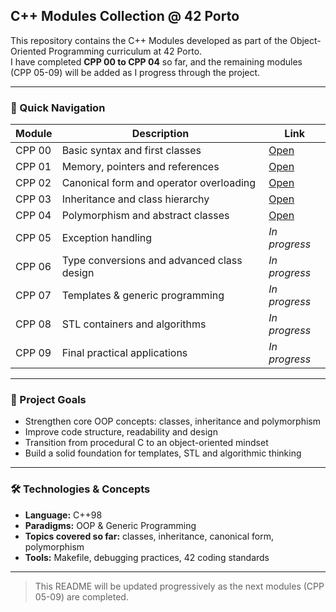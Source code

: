 ## C++ Modules Collection @ 42 Porto

This repository contains the C++ Modules developed as part of the Object-Oriented Programming curriculum at 42 Porto.  
I have completed **CPP 00 to CPP 04** so far, and the remaining modules (CPP 05-09) will be added as I progress through the project.

---

### 📌 Quick Navigation

| Module | Description | Link |
|--------|-------------|------|
| CPP 00 | Basic syntax and first classes | [Open](./cpp00) |
| CPP 01 | Memory, pointers and references | [Open](./cpp01) |
| CPP 02 | Canonical form and operator overloading | [Open](./cpp02) |
| CPP 03 | Inheritance and class hierarchy | [Open](./cpp03) |
| CPP 04 | Polymorphism and abstract classes | [Open](./cpp04) |
| CPP 05 | Exception handling | _In progress_ |
| CPP 06 | Type conversions and advanced class design | _In progress_ |
| CPP 07 | Templates & generic programming | _In progress_ |
| CPP 08 | STL containers and algorithms | _In progress_ |
| CPP 09 | Final practical applications | _In progress_ |

---

### 🎯 Project Goals

- Strengthen core OOP concepts: classes, inheritance and polymorphism  
- Improve code structure, readability and design  
- Transition from procedural C to an object-oriented mindset  
- Build a solid foundation for templates, STL and algorithmic thinking  

---

### 🛠️ Technologies & Concepts

- **Language:** C++98  
- **Paradigms:** OOP & Generic Programming  
- **Topics covered so far:** classes, inheritance, canonical form, polymorphism  
- **Tools:** Makefile, debugging practices, 42 coding standards  

---

> This README will be updated progressively as the next modules (CPP 05-09) are completed.
